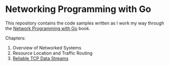 # Networking Programming with Go

This repository contains the code samples written as I work my way through the [Network Programming with Go](https://www.amazon.co.uk/Network-Programming-Go-Adam-Woodbeck/dp/1718500882/ref=pd_lpo_1) book.

Chapters:
1. Overview of Networked Systems
2. Resource Location and Traffic Routing
3. [Reliable TCP Data Streams](https://github.com/JosephWoodward/NetworkProgrammingInGo/tree/main/tcp)